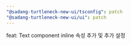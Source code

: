 ```yaml
---
"@sadang-turtleneck-new-ui/tsconfig": patch
"@sadang-turtleneck-new-ui/ui": patch
---
```


feat: Text component inline 속성 추가 및 추가 설정
